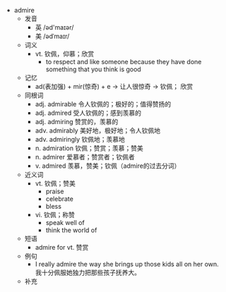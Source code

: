 - admire
  - 发音
    - 英 /əd'maɪər/
    - 美 /ədˈmaɪr/
  - 词义
    - vt. 钦佩，仰慕；欣赏
      - to respect and like someone because they have done something that you think is good
  - 记忆
    - ad(表加强) + mir(惊奇) + e → 让人很惊奇 → 钦佩； 欣赏
  - 同根词
    - adj. admirable 令人钦佩的；极好的；值得赞扬的
    - adj. admired 受人钦佩的；感到羡慕的
    - adj. admiring 赞赏的，羡慕的
    - adv. admirably 美好地，极好地；令人钦佩地
    - adv. admiringly 钦佩地；羡慕地
    - n. admiration 钦佩；赞赏；羡慕；赞美
    - n. admirer 爱慕者；赞赏者；钦佩者
    - v. admired 羡慕，赞美；钦佩（admire的过去分词）
  - 近义词
    - vt. 钦佩；赞美
      - praise
      - celebrate
      - bless
    - vi. 钦佩；称赞
      - speak well of
      - think the world of
  - 短语
    - admire for vt. 赞赏
  - 例句
    - I really admire the way she brings up those kids all on her own. 我十分佩服她独力把那些孩子抚养大。
  - 补充